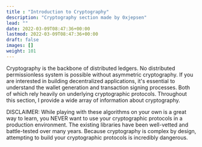 ```yaml
---
title : "Introduction to Cryptography"
description: "Cryptography section made by 0xjepsen"
lead: ""
date: 2022-03-09T08:47:36+00:00
lastmod: 2022-03-09T08:47:36+00:00
draft: false
images: []
weight: 101
---
```


Cryptography is the backbone of distributed ledgers. No distributed permissionless system is possible without asymmetric cryptography. If you are interested in building decentralized applications, it's essential to understand the wallet generation and transaction signing processes. Both of which rely heavily on underlying cryptographic protocols. Throughout this section, I provide a wide array of information about cryptography.

DISCLAIMER: While playing with these algorithms on your own is a great way to learn, you NEVER want to use your cryptographic protocols in a production environment. The existing libraries have been well-vetted and battle-tested over many years. Because cryptography is complex by design, attempting to build your cryptographic protocols is incredibly dangerous.
